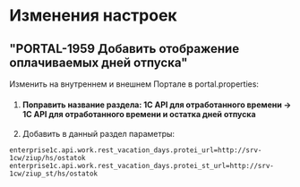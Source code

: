 # Изменения настроек

## "PORTAL-1959 Добавить отображение оплачиваемых дней отпуска"

Изменить на внутреннем и внешнем Портале в portal.properties:

1. #### Поправить название раздела: 1C API для отработанного времени -> 1C API для отработанного времени и остатка дней отпуска

2. Добавить в данный раздел параметры:

```
enterprise1c.api.work.rest_vacation_days.protei_url=http://srv-1cw/ziup/hs/ostatok
enterprise1c.api.work.rest_vacation_days.protei_st_url=http://srv-1cw/ziup_st/hs/ostatok
```